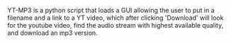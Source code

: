 YT-MP3 is a python script that loads a GUI allowing the user to put in a filename and a link to a YT video, which after clicking 'Download' will look for the youtube video, find the audio stream with highest available quality, and download an mp3 version.
